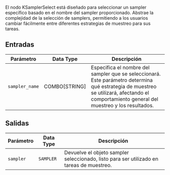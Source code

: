 El nodo KSamplerSelect está diseñado para seleccionar un sampler específico basado en el nombre del sampler proporcionado. Abstrae la complejidad de la selección de samplers, permitiendo a los usuarios cambiar fácilmente entre diferentes estrategias de muestreo para sus tareas.

## Entradas

| Parámetro         | Data Type | Descripción                                                                                      |
|-------------------|-------------|------------------------------------------------------------------------------------------------|
| `sampler_name`    | COMBO[STRING] | Especifica el nombre del sampler que se seleccionará. Este parámetro determina qué estrategia de muestreo se utilizará, afectando el comportamiento general del muestreo y los resultados. |

## Salidas

| Parámetro   | Data Type | Descripción                                                                 |
|-------------|-------------|-----------------------------------------------------------------------------|
| `sampler`   | `SAMPLER`   | Devuelve el objeto sampler seleccionado, listo para ser utilizado en tareas de muestreo. |
